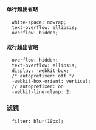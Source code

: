 #### 单行超出省略

```
  white-space: nowrap;
  text-overflow: ellipsis;
  overflow: hidden;
```

#### 双行超出省略

```
  overflow: hidden;
  text-overflow: ellipsis;
  display: -webkit-box;
  /* autoprefixer: off */
  -webkit-box-orient: vertical;
  // autoprefixer: on
  -webkit-line-clamp: 2;
```

### 滤镜

```
  filter: blur(10px);
```